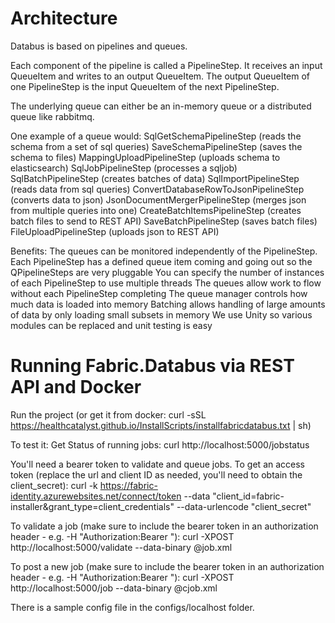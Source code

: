 # Architecture
Databus is based on pipelines and queues.

Each component of the pipeline is called a PipelineStep.  It receives an input QueueItem and writes to an output QueueItem.  The output QueueItem of one PipelineStep is the input QueueItem of the next PipelineStep.

The underlying queue can either be an in-memory queue or a distributed queue like rabbitmq.

One example of a queue would:
SqlGetSchemaPipelineStep (reads the schema from a set of sql queries)
SaveSchemaPipelineStep (saves the schema to files)
MappingUploadPipelineStep (uploads schema to elasticsearch)
SqlJobPipelineStep (processes a sqljob)
SqlBatchPipelineStep (creates batches of data)
SqlImportPipelineStep (reads data from sql queries)
ConvertDatabaseRowToJsonPipelineStep (converts data to json)
JsonDocumentMergerPipelineStep (merges json from multiple queries into one)
CreateBatchItemsPipelineStep (creates batch files to send to REST API)
SaveBatchPipelineStep (saves batch files)
FileUploadPipelineStep (uploads json to REST API)

Benefits:
The queues can be monitored independently of the PipelineStep.
Each PipelineStep has a defined queue item coming and going out so the QPipelineSteps are very pluggable
You can specify the number of instances of each PipelineStep to use multiple threads
The queues allow work to flow without each PipelineStep completing
The queue manager controls how much data is loaded into memory
Batching allows handling of large amounts of data by only loading small subsets in memory
We use Unity so various modules can be replaced and unit testing is easy

# Running Fabric.Databus via REST API and Docker

Run the project (or get it from docker: curl -sSL https://healthcatalyst.github.io/InstallScripts/installfabricdatabus.txt | sh)

To test it:
Get Status of running jobs:
curl http://localhost:5000/jobstatus

You'll need a bearer token to validate and queue jobs. 
To get an access token (replace the url and client ID as needed, you'll need to obtain the client_secret):
curl -k https://fabric-identity.azurewebsites.net/connect/token --data "client_id=fabric-installer&grant_type=client_credentials" --data-urlencode "client_secret<client secret>"

To validate a job (make sure to include the bearer token in an authorization header - e.g. -H "Authorization:Bearer <bearer token>"):
curl -XPOST http://localhost:5000/validate --data-binary @job.xml


To post a new job (make sure to include the bearer token in an authorization header - e.g. -H "Authorization:Bearer <bearer token>"):
curl -XPOST http://localhost:5000/job --data-binary @cjob.xml

There is a sample config file in the configs/localhost folder.
